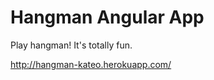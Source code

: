 # Hangman Angular App

Play hangman! It's totally fun.

<a href="http://hangman-kateo.herokuapp.com/">http://hangman-kateo.herokuapp.com/</a>

